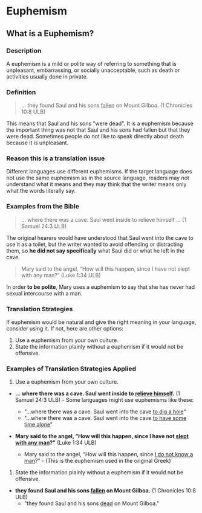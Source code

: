 # Euphemism #

## What is a Euphemism? ##


### Description

A euphemism is a mild or polite way of referring to something that is unpleasant, embarrassing, or socially unacceptable, such as death or activities usually done in private.

### Definition

>... they found Saul and his sons <u>fallen</u> on Mount Gilboa. (1 Chronicles 10:8 ULB)

This means that Saul and his sons "were dead". It is a euphemism because the important thing was not that Saul and his sons had fallen but that they were dead. Sometimes people do not like to speak directly about death because it is unpleasant.

### Reason this is a translation issue

Different languages use different euphemisms. If the target language does not use the same euphemism as in the source language, readers may not understand what it means and they may think that the writer means only what the words literally say.

### Examples from the Bible

>... where there was a cave. Saul went inside to relieve himself ... (1 Samuel 24:3 ULB)

The original hearers would have understood that Saul went into the cave to use it as a toilet, but the writer wanted to avoid offending or distracting them, so **he did not say specifically** what Saul did or what he left in the cave.

> Mary said to the angel, “How will this happen, since I have not slept with any man?” (Luke 1:34 ULB)

In order **to be polite**, Mary uses a euphemism to say that she has never had sexual intercourse with a man.

### Translation Strategies

If euphemism would be natural and give the right meaning in your language, consider using it. If not, here are other options:

1. Use a euphemism from your own culture.
1. State the information plainly without a euphemism if it would not be offensive.

### Examples of Translation Strategies Applied

1. Use a euphemism from your own culture.

  * **... where there was a cave. Saul went inside to <u>relieve himself</u>.** (1 Samuel 24:3 ULB) - Some languages might use euphemisms like these:
      * "...where there was a cave. Saul went into the cave <u>to dig a hole</u>"
      * "...where there was a cave. Saul went into the cave <u>to have some time alone</u>"

  * **Mary said to the angel, “How will this happen, since I have not <u>slept with any man</u>?”** (Luke 1:34 ULB)
      * Mary said to the angel, “How will this happen, since <u>I do not know a man</u>?” - (This is the euphemism used in the original Greek)

1. State the information plainly without a euphemism if it would not be offensive.

  * **they found Saul and his sons <u>fallen</u> on Mount Gilboa.** (1 Chronicles 10:8 ULB)
      * "they found Saul and his sons <u>dead</u> on Mount Gilboa."


